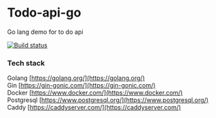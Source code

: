 # Todo-api-go
Go lang demo for to do api  

[![Build status](https://badge.buildkite.com/44b6e4f66fdac84720fb5b0161440b535511850fb31feecd01.svg)](https://buildkite.com/todo/hou-duan-bu-shu-liu-cheng)

### Tech stack

Golang [https://golang.org/](https://golang.org/)  
Gin [https://gin-gonic.com/](https://gin-gonic.com/)  
Docker [https://www.docker.com/](https://www.docker.com/)  
Postgresql [https://www.postgresql.org/](https://www.postgresql.org/)  
Caddy [https://caddyserver.com/](https://caddyserver.com/)  
